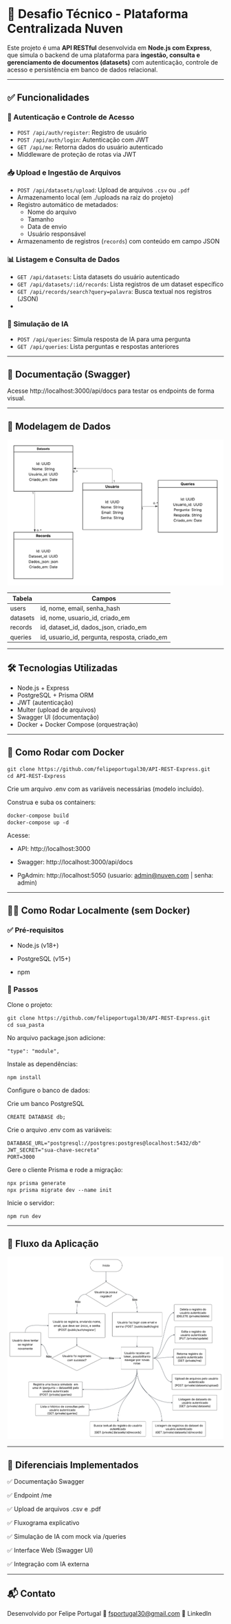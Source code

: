 # 🚀 Desafio Técnico - Plataforma Centralizada Nuven

Este projeto é uma **API RESTful** desenvolvida em **Node.js com Express**, que simula o backend de uma plataforma para **ingestão, consulta e gerenciamento de documentos (datasets)** com autenticação, controle de acesso e persistência em banco de dados relacional.

---

## ✅ Funcionalidades

### 🔐 Autenticação e Controle de Acesso

- `POST /api/auth/register`: Registro de usuário
- `POST /api/auth/login`: Autenticação com JWT
- `GET /api/me`: Retorna dados do usuário autenticado
- Middleware de proteção de rotas via JWT

### 📥 Upload e Ingestão de Arquivos

- `POST /api/datasets/upload`: Upload de arquivos `.csv` ou `.pdf`
- Armazenamento local (em ./uploads na raiz do projeto)
- Registro automático de metadados:
  - Nome do arquivo
  - Tamanho
  - Data de envio
  - Usuário responsável
- Armazenamento de registros (`records`) com conteúdo em campo JSON

### 📊 Listagem e Consulta de Dados

- `GET /api/datasets`: Lista datasets do usuário autenticado
- `GET /api/datasets/:id/records`: Lista registros de um dataset específico
- `GET /api/records/search?query=palavra`: Busca textual nos registros (JSON)
- 

### 🤖 Simulação de IA

- `POST /api/queries`: Simula resposta de IA para uma pergunta
- `GET /api/queries`: Lista perguntas e respostas anteriores

---


## 🧪 Documentação (Swagger)

Acesse http://localhost:3000/api/docs para testar os endpoints de forma visual.

---


## 🧱 Modelagem de Dados

![Classe UML da API](./imgs/ClasseUML.png)

| Tabela   | Campos                                        |
| -------- | --------------------------------------------- |
| users    | id, nome, email, senha_hash                   |
| datasets | id, nome, usuario_id, criado_em               |
| records  | id, dataset_id, dados_json, criado_em         |
| queries  | id, usuario_id, pergunta, resposta, criado_em |

---


## 🛠️ Tecnologias Utilizadas

- Node.js + Express
- PostgreSQL + Prisma ORM
- JWT (autenticação)
- Multer (upload de arquivos)
- Swagger UI (documentação)
- Docker + Docker Compose (orquestração)

---


## 🐳 Como Rodar com Docker

    git clone https://github.com/felipeportugal30/API-REST-Express.git
    cd API-REST-Express

Crie um arquivo .env com as variáveis necessárias (modelo incluído).

Construa e suba os containers:

    docker-compose build
    docker-compose up -d

Acesse:

- API: http://localhost:3000

- Swagger: http://localhost:3000/api/docs

- PgAdmin: http://localhost:5050 (usuario: admin@nuven.com | senha: admin)

---


## 🧑‍💻 Como Rodar Localmente (sem Docker)

### ✅ Pré-requisitos

- Node.js (v18+)

- PostgreSQL (v15+)

- npm

### 🔧 Passos

Clone o projeto:

    git clone https://github.com/felipeportugal30/API-REST-Express.git
    cd sua_pasta

No arquivo package.json adicione:

    "type": "module",

Instale as dependências:

    npm install

Configure o banco de dados:

Crie um banco PostgreSQL

    CREATE DATABASE db;

Crie o arquivo .env com as variáveis:

    DATABASE_URL="postgresql://postgres:postgres@localhost:5432/db"
    JWT_SECRET="sua-chave-secreta"
    PORT=3000

Gere o cliente Prisma e rode a migração:

    npx prisma generate
    npx prisma migrate dev --name init

Inicie o servidor:

    npm run dev

---


## 🔁 Fluxo da Aplicação

![Fluxograma da API](./imgs/fluxograma.png)

---


## 🚀 Diferenciais Implementados

✅ Documentação Swagger

✅ Endpoint /me

✅ Upload de arquivos .csv e .pdf

✅ Fluxograma explicativo

✅ Simulação de IA com mock via /queries

✅ Interface Web (Swagger UI)

✅ Integração com IA externa

---


## 📬 Contato

Desenvolvido por Felipe Portugal
📧 fsportugal30@gmail.com
🔗 LinkedIn
